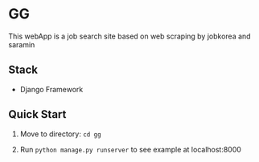 # GG

This webApp is a job search site based on web scraping by jobkorea and saramin

## Stack

* Django Framework

## Quick Start
1. Move to directory: ```cd gg```


2. Run ```python manage.py runserver``` to see example at localhost:8000
